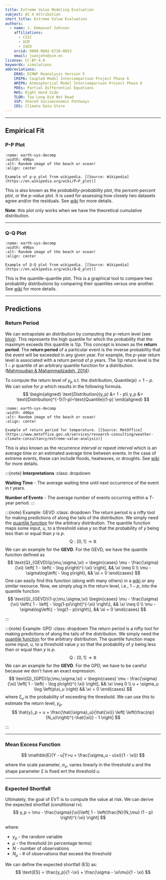 ```yaml
---
title: Extreme Value Modeling Evaluation
subject: AI 4 Attribution
short_title: Extreme Value Evaluation
authors:
  - name: J. Emmanuel Johnson
    affiliations:
      - CSIC
      - UCM
      - IGEO
    orcid: 0000-0002-6739-0053
    email: juanjohn@ucm.es
license: CC-BY-4.0
keywords: simulations
abbreviations:
    ERA5: ECMWF Reanalysis Version 5
    CMIP6: Coupled Model Intercomparison Project Phase 6
    AMIP6: Atmospherical Model Intercomparison Project Phase 6
    PDEs: Partial Differential Equations
    RHS: Right Hand Side
    TLDR: Too Long Did Not Read
    SSP: Shared Socioeconomic Pathways
    CDS: Climate Data Store
---
```



***

## Empirical Fit

### P-P Plot



```{figure} https://upload.wikimedia.org/wikipedia/commons/thumb/6/6c/Probability-Probability_plot%2C_quality_characteristic_data.png/600px-Probability-Probability_plot%2C_quality_characteristic_data.png
:name: earth-sys-decomp
:width: 490px
:alt: Random image of the beach or ocean!
:align: center

Example of p-p plot from wikipedia. [[Source: Wikipedia](https://en.wikipedia.org/wiki/P–P_plot)]
```

This is also known as the *probability-probability plot*, the *percent-percent plot*, or the *p-value* plot.
It is used for assessing how closely two datasets agree and/or the residuals. See [wiki](https://en.wikipedia.org/wiki/P–P_plot) for more details.

**Note**: this plot only works when we have the theoretical cumulative distribution.


***


### Q-Q Plot

```{figure} https://upload.wikimedia.org/wikipedia/commons/thumb/0/08/Normal_normal_qq.svg/600px-Normal_normal_qq.svg.png
:name: earth-sys-decomp
:width: 490px
:alt: Random image of the beach or ocean!
:align: center

Example of Q-Q plot from wikipedia. [[Source: Wikipedia](https://en.wikipedia.org/wiki/Q–Q_plot)]
```

This is the quantile-quantile plot.
This is a graphical tool to compare two probability distributions by comparing their quantiles versus one another.
See [wiki](https://en.wikipedia.org/wiki/Q–Q_plot) for more details.

***

## Predictions

### Return Period

We can extrapolate an distribution by computing the $p$-return level (see [blog](https://www.dataanalysisclassroom.com/lesson34/)).
This represents the high quantile for which the probability that the maximym exceeds this quantile is $1/p$.
This concept is known as the **return period**.
The **return period** of a particular event is the inverse probability that the event will be exceeded in any given year.
For example, the $p$-year return level is associated with a return period of $p$ years.
The $1/p$ return level is the $1-p$ quantile of an arbitrary quantile function for a distribution.([Mahmoudian & Mahammadzadeh, 2014](https://doi.org/10.1007/s10687-014-0180-2)).



To compute the return level of $y_p$ s.t. the distribution, $\text{Quantile}(p)=1-p$.
We can solve for $p$ which results in the following formula.
$$
\begin{aligned}
\text{Distribution}(y_p) &= 1 - p\\
y_p &= \text{Distribution}^{-1}(1-p)=\text{Quantile}(1-p)
\end{aligned}
$$




```{figure} https://www.metoffice.gov.uk/binaries/content/gallery/metofficegovuk/images/industry/diagrameva_article.png
:name: earth-sys-decomp
:width: 490px
:alt: Random image of the beach or ocean!
:align: center

Example of return period for temperature. [[Source: MetOffice](https://www.metoffice.gov.uk/services/research-consulting/weather-climate-consultancy/extreme-value-analysis)]
```

This is also known as the *recurrence interval* or *repeat interval* which is an average time or an estimated average time between events.
In the case of extreme events, these can include floods, heatwaves, or droughts.
See [wiki](https://en.wikipedia.org/wiki/Return_period) for more details.


:::{note} **Interpretations**
:class: dropdown

**Waiting Time** - The average waiting time until next occurrence of the event in $t$ years.

**Number of Events** - The average number of events occurring within a $T$-year period.
:::



:::{note} Example: GEVD
:class: dropdown
The return period is a nifty tool for making predictions of along the tails of the distribution.
We simply need the [quantile function](https://en.wikipedia.org/wiki/Quantile_function) for the arbitrary distribution.
The quantile function maps some input, $u$, to a threshold value $y$ so that the probability of $y$ being less than or equal than $y$ is $p$.
$$
\text{Q}:[0,1] \rightarrow \mathbb{R}
$$
We can an example for the **GEVD**.
For the GEVD, we have the quantile function defined as
$$
\text{Q}_{GEVD}(p;\mu,\sigma,\xi) = 
\begin{cases}
\mu - \frac{\sigma}{\xi}
\left[ 1 - \left( - \log p\right)^{-\xi} \right], && \xi \neq 0 \\
\mu - \sigma\log\left( - \log p\right), && \xi = 0
\end{cases}
$$
One can easily find this function (along with many others) in a [wiki](https://en.wikipedia.org/wiki/Generalized_extreme_value_distribution) or any similar resource.
Now, we simply plug in the return level, i.e., $1-p$, into the quantile function
$$
\text{Q}_{GEVD}(1-p;\mu,\sigma,\xi) 
\begin{cases}
\mu - \frac{\sigma}{\xi}
\left\{ 1 - \left[ - \log(1-p)\right]^{-\xi} \right\}, && \xi \neq 0 \\
\mu - \sigma\log\left\{ - \log(1 - p)\right\}, && \xi = 0
\end{cases}
$$

:::

:::{note} Example: GPD
:class: dropdown
The return period is a nifty tool for making predictions of along the tails of the distribution.
We simply need the [quantile function](https://en.wikipedia.org/wiki/Quantile_function) for the arbitrary distribution.
The quantile function maps some input, $u$, to a threshold value $y$ so that the probability of $y$ being less than or equal than $y$ is $p$.
$$
\text{Q}:[0,1] \rightarrow \mathbb{R}
$$
We can an example for the **GEVD**.
For the GPD, we have to be careful because we don't have an exact expression.
$$
\text{Q}_{GPD}(p;\mu,\sigma,\xi) = 
\begin{cases}
\mu - \frac{\sigma}{\xi}
\left[ 1 - \left( - \log p\right)^{-\xi} \right], && \xi \neq 0 \\
u + \sigma_u \log \left(p\xi_u \right) && \xi = 0
\end{cases}
$$
where $\xi_u$ is the probability of exceeding the threshold. 
We can use this to estimate the return level, $y_p$.
$$
\hat{y}_p = u + \frac{\hat{\sigma}_u}{\hat{\xi}}
\left[ \left(\frac{np}{N_u}\right)^{-\hat{\xi}} - 1 \right]
$$

:::

***


### Mean Excess Function

$$
\mathbb{E}(Y - u|Y>u = \frac{\sigma_u - u\xi}{1 - \xi})
$$

where the scale parameter, $\sigma_u$, varies linearly in the threshold $u$ and the shape parameter $\xi$ is fixed wrt the threshold $u$.

***

### Expected Shortfall

Ultimately, the goal of EVT is to compute the value at risk.
We can derive the expected shortfall (conditional rv).
$$
y_p = \mu - \frac{\sigma}{\xi}\left[ 1 - \left(\frac{N}{N_\mu} (1 - p) \right)^{-\xi} \right]
$$

where:

* $y_p$ - the random variable
* $\mu$ - the threshold (in percentage terms)
* $N$ - number of observations
* $N_\mu$ - # of observations that exceed the threshold

We can define the expected shortfall (ES) as:
$$
\text{ES} = \frac{y_p}{1 -\xi} + \frac{\sigma - \xi\mu}{1 - \xi}
$$